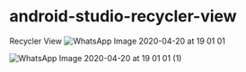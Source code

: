 # android-studio-recycler-view
Recycler View
![WhatsApp Image 2020-04-20 at 19 01 01](https://user-images.githubusercontent.com/64016258/79751544-f7fc3980-833c-11ea-8f24-5d088a37e405.jpeg)

![WhatsApp Image 2020-04-20 at 19 01 01 (1)](https://user-images.githubusercontent.com/64016258/79751632-1bbf7f80-833d-11ea-92f5-cd13047281ab.jpeg)

